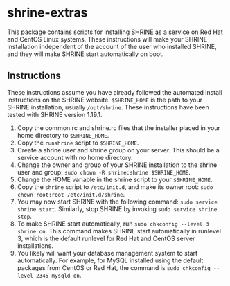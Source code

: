 # shrine-extras

This package contains scripts for installing SHRINE as a service on Red Hat and CentOS Linux systems. These instructions will make your SHRINE installation independent of the account of the user who installed SHRINE, and they will make SHRINE start automatically on boot.

## Instructions

These instructions assume you have already followed the automated install instructions on the SHRINE website. `$SHRINE_HOME` is the path to your SHRINE installation, usually `/opt/shrine`. These instructions have been tested with SHRINE version 1.19.1.

1. Copy the common.rc and shrine.rc files that the installer placed in your home directory to `$SHRINE_HOME`.
2. Copy the `runshrine` script to `$SHRINE_HOME`.
2. Create a shrine user and shrine group on your server. This should be a service account with no home directory.
2. Change the owner and group of your SHRINE installation to the shrine user and group: `sudo chown -R shrine:shrine $SHRINE_HOME`.
3. Change the HOME variable in the shrine script to your `$SHRINE_HOME`.
4. Copy the `shrine` script to `/etc/init.d`, and make its owner root: `sudo chown root:root /etc/init.d/shrine`.
5. You may now start SHRINE with the following command: `sudo service shrine start`. Similarly, stop SHRINE by invoking `sudo service shrine stop`.
6. To make SHRINE start automatically, run `sudo chkconfig --level 3 shrine on`. This command makes SHRINE start automatically in runlevel 3, which is the default runlevel for Red Hat and CentOS server installations.
7. You likely will want your database management system to start automatically. For example, for MySQL installed using the default packages from CentOS or Red Hat, the command is `sudo chkconfig --level 2345 mysqld on`.
